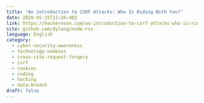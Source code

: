 ```yaml
---
title: "An introduction to CSRF Attacks: Who Is Riding With You?"
date: 2020-05-15T21:26:40Z
link: https://hackernoon.com/an-introduction-to-csrf-attacks-who-is-riding-with-you-ltvx3y1a?source=rss&utm_medium=RSS&utm_source=news.12bit.vn
site: github.com/dylang/node-rss
language: English
category:
  - cyber-security-awareness
  - technology-newbies
  - cross-site-request-forgery
  - csrf
  - cookies
  - coding
  - hacking
  - data-breach
draft: false
---
```

